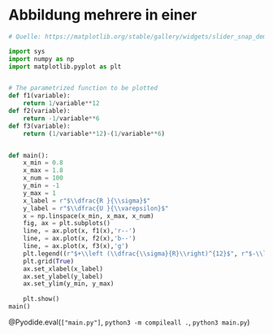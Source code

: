 <!--
author:   Claudia Funke

email:    claudia.funke@physik.tu-freiberg.de

version:  0.0.1

language: de

narrator: Deutsch Female

comment:  Abbildung

@style
.lia-toc__bottom {
    display: none;
}
@end


import: https://github.com/liascript/CodeRunner

import: https://raw.githubusercontent.com/LiaTemplates/Pyodide/master/README.md


-->

# Abbildung mehrere in einer

``` python
# Quelle: https://matplotlib.org/stable/gallery/widgets/slider_snap_demo.html

import sys
import numpy as np
import matplotlib.pyplot as plt


# The parametrized function to be plotted
def f1(variable):
    return 1/variable**12
def f2(variable):
    return -1/variable**6
def f3(variable):
    return (1/variable**12)-(1/variable**6)


def main():
    x_min = 0.8
    x_max = 1.8
    x_num = 100
    y_min = -1
    y_max = 1
    x_label = r"$\\dfrac{R }{\\sigma}$"
    y_label = r"$\\dfrac{U }{\\varepsilon}$"
    x = np.linspace(x_min, x_max, x_num)
    fig, ax = plt.subplots()
    line, = ax.plot(x, f1(x),'r--')
    line, = ax.plot(x, f2(x),'b--')
    line, = ax.plot(x, f3(x),'g')
    plt.legend((r"$+\\left (\\dfrac{\\sigma}{R}\\right)^{12}$", r"$-\\left (\\dfrac{\\sigma}{R}\\right)^{6}$", r"$+\\left (\\dfrac{\\sigma}{R}\\right)^{12}-\\left (\\dfrac{\\sigma}{R}\\right)^{6}$" ),loc='upper center', shadow=True)
    plt.grid(True)
    ax.set_xlabel(x_label)
    ax.set_ylabel(y_label)
    ax.set_ylim(y_min, y_max)
    
    plt.show()
main()
```
@Pyodide.eval(`["main.py"]`, `python3 -m compileall .`, `python3 main.py`)